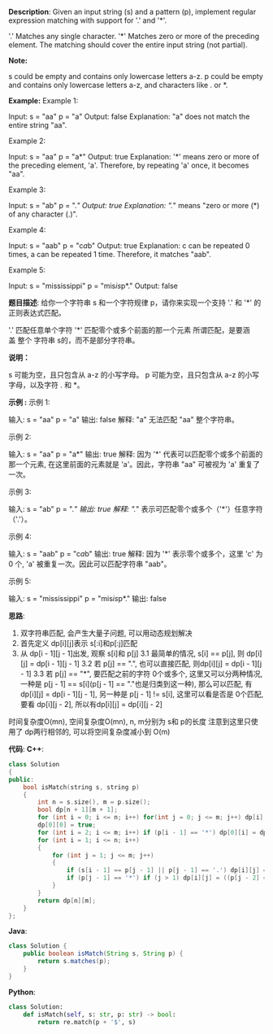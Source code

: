 __Description__:
Given an input string (s) and a pattern (p), implement regular expression matching with support for '.' and '*'.

'.' Matches any single character.
'*' Matches zero or more of the preceding element.
The matching should cover the entire input string (not partial).

__Note:__

s could be empty and contains only lowercase letters a-z.
p could be empty and contains only lowercase letters a-z, and characters like . or *.

__Example:__
Example 1:

Input:
s = "aa"
p = "a"
Output: false
Explanation: "a" does not match the entire string "aa".

Example 2:

Input:
s = "aa"
p = "a*"
Output: true
Explanation: '*' means zero or more of the preceding element, 'a'. Therefore, by repeating 'a' once, it becomes "aa".

Example 3:

Input:
s = "ab"
p = ".*"
Output: true
Explanation: ".*" means "zero or more (*) of any character (.)".

Example 4:

Input:
s = "aab"
p = "c*a*b"
Output: true
Explanation: c can be repeated 0 times, a can be repeated 1 time. Therefore, it matches "aab".

Example 5:

Input:
s = "mississippi"
p = "mis*is*p*."
Output: false

__题目描述__:
给你一个字符串 s 和一个字符规律 p，请你来实现一个支持 '.' 和 '*' 的正则表达式匹配。

'.' 匹配任意单个字符
'*' 匹配零个或多个前面的那一个元素
所谓匹配，是要涵盖 整个 字符串 s的，而不是部分字符串。

__说明：__

s 可能为空，且只包含从 a-z 的小写字母。
p 可能为空，且只包含从 a-z 的小写字母，以及字符 . 和 *。

__示例 :__
示例 1:

输入:
s = "aa"
p = "a"
输出: false
解释: "a" 无法匹配 "aa" 整个字符串。

示例 2:

输入:
s = "aa"
p = "a*"
输出: true
解释: 因为 '*' 代表可以匹配零个或多个前面的那一个元素, 在这里前面的元素就是 'a'。因此，字符串 "aa" 可被视为 'a' 重复了一次。

示例 3:

输入:
s = "ab"
p = ".*"
输出: true
解释: ".*" 表示可匹配零个或多个（'*'）任意字符（'.'）。

示例 4:

输入:
s = "aab"
p = "c*a*b"
输出: true
解释: 因为 '*' 表示零个或多个，这里 'c' 为 0 个, 'a' 被重复一次。因此可以匹配字符串 "aab"。

示例 5:

输入:
s = "mississippi"
p = "mis*is*p*."
输出: false

__思路__:
1. 双字符串匹配, 会产生大量子问题, 可以用动态规划解决
2. 首先定义 dp[i][j]表示 s[:i]和p[:j]匹配
3. 从 dp[i - 1][j - 1]出发, 观察 s[i]和 p[j]
  3.1 最简单的情况, s[i] == p[j], 则 dp[i][j] = dp[i - 1][j - 1]
  3.2 若 p[j] == ".", 也可以直接匹配, 则dp[i][j] = dp[i - 1][j - 1]
  3.3 若 p[j] == "*", 要匹配之前的字符 0个或多个, 这里又可以分两种情况, 一种是 p[j - 1] == s[i](p[j - 1] == "."也是归类到这一种), 那么可以匹配, 有dp[i][j] = dp[i - 1][j - 1], 另一种是 p[j - 1] != s[i], 这里可以看是否是 0个匹配, 要看 dp[i][j - 2], 所以有dp[i][j] = dp[i][j - 2]

时间复杂度O(mn), 空间复杂度O(mn), n, m分别为 s和 p的长度
注意到这里只使用了 dp两行相邻的, 可以将空间复杂度减小到 O(m)

__代码__:
__C++__:
```C++
class Solution 
{
public:
    bool isMatch(string s, string p) 
    {
        int n = s.size(), m = p.size();
        bool dp[n + 1][m + 1];
        for (int i = 0; i <= n; i++) for(int j = 0; j <= m; j++) dp[i][j] = false;
        dp[0][0] = true;
        for (int i = 2; i <= m; i++) if (p[i - 1] == '*') dp[0][i] = dp[0][i - 2];
        for (int i = 1; i <= n; i++)
        {
            for (int j = 1; j <= m; j++)
            {
                if (s[i - 1] == p[j - 1] || p[j - 1] == '.') dp[i][j] = dp[i - 1][j - 1];
                if (p[j - 1] == '*') if (j > 1) dp[i][j] = ((p[j - 2] == s[i - 1] || p[j - 2] == '.') && dp[i - 1][j]) || dp[i][j - 2];
            }
        }   
        return dp[n][m];
    }
};
```

__Java__:
```Java
class Solution {
    public boolean isMatch(String s, String p) {
        return s.matches(p);
    }
}
```

__Python__:
```Python
class Solution:
    def isMatch(self, s: str, p: str) -> bool:
        return re.match(p + '$', s)
```